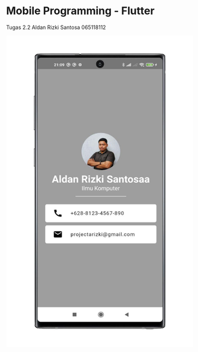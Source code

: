 # Mobile Programming - Flutter

Tugas 2.2
Aldan Rizki Santosa
065118112

![Screenshoot](https://github.com/inialdan/UNPAK-Mobile-Programming-Flutter-Tugas-2.2/blob/master/screenshoot/main.jpeg "Screenshoot")
